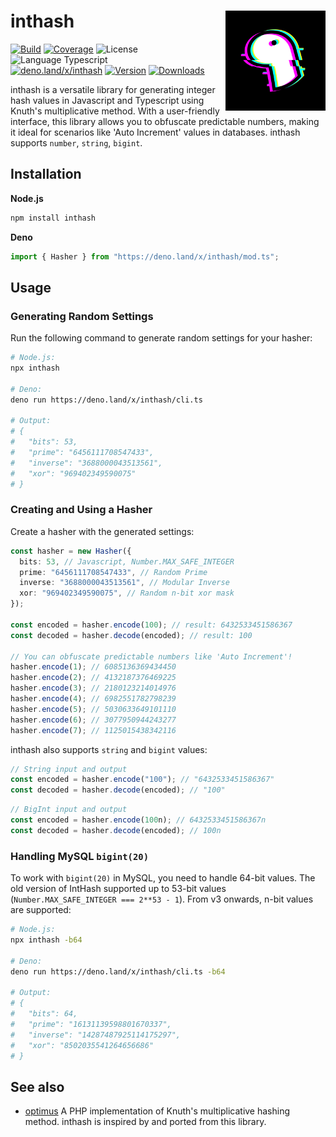 # inthash <a href="https://github.com/denostack"><img src="https://raw.githubusercontent.com/denostack/images/main/logo.svg" width="160" align="right" /></a>

<p>
  <a href="https://github.com/denostack/inthash/actions"><img alt="Build" src="https://img.shields.io/github/actions/workflow/status/denostack/inthash/ci.yml?branch=main&logo=github&style=flat-square" /></a>
  <a href="https://codecov.io/gh/denostack/inthash"><img alt="Coverage" src="https://img.shields.io/codecov/c/gh/denostack/inthash?style=flat-square" /></a>
  <img alt="License" src="https://img.shields.io/npm/l/inthash.svg?style=flat-square" />
  <img alt="Language Typescript" src="https://img.shields.io/badge/language-Typescript-007acc.svg?style=flat-square" />
  <br />
  <a href="https://deno.land/x/inthash"><img alt="deno.land/x/inthash" src="https://img.shields.io/badge/dynamic/json?url=https://api.github.com/repos/denostack/inthash/tags&query=$[0].name&display_name=tag&label=deno.land/x/inthash@&style=flat-square&logo=deno&labelColor=000&color=777" /></a>
  <a href="https://www.npmjs.com/package/inthash"><img alt="Version" src="https://img.shields.io/npm/v/inthash.svg?style=flat-square&logo=npm" /></a>
  <a href="https://npmcharts.com/compare/inthash?minimal=true"><img alt="Downloads" src="https://img.shields.io/npm/dt/inthash.svg?style=flat-square" /></a>
</p>

inthash is a versatile library for generating integer hash values in Javascript
and Typescript using Knuth's multiplicative method. With a user-friendly
interface, this library allows you to obfuscate predictable numbers, making it
ideal for scenarios like 'Auto Increment' values in databases. inthash supports
`number`, `string`, `bigint`.

## Installation

**Node.js**

```bash
npm install inthash
```

**Deno**

```ts
import { Hasher } from "https://deno.land/x/inthash/mod.ts";
```

## Usage

### Generating Random Settings

Run the following command to generate random settings for your hasher:

```bash
# Node.js:
npx inthash

# Deno:
deno run https://deno.land/x/inthash/cli.ts

# Output:
# {
#   "bits": 53,
#   "prime": "6456111708547433",
#   "inverse": "3688000043513561",
#   "xor": "969402349590075"
# }
```

### Creating and Using a Hasher

Create a hasher with the generated settings:

```ts
const hasher = new Hasher({
  bits: 53, // Javascript, Number.MAX_SAFE_INTEGER
  prime: "6456111708547433", // Random Prime
  inverse: "3688000043513561", // Modular Inverse
  xor: "969402349590075", // Random n-bit xor mask
});

const encoded = hasher.encode(100); // result: 6432533451586367
const decoded = hasher.decode(encoded); // result: 100

// You can obfuscate predictable numbers like 'Auto Increment'!
hasher.encode(1); // 6085136369434450
hasher.encode(2); // 4132187376469225
hasher.encode(3); // 2180123214014976
hasher.encode(4); // 6982551782798239
hasher.encode(5); // 5030633649101110
hasher.encode(6); // 3077950944243277
hasher.encode(7); // 1125015438342116
```

inthash also supports `string` and `bigint` values:

```ts
// String input and output
const encoded = hasher.encode("100"); // "6432533451586367"
const decoded = hasher.decode(encoded); // "100"
```

```ts
// BigInt input and output
const encoded = hasher.encode(100n); // 6432533451586367n
const decoded = hasher.decode(encoded); // 100n
```

### Handling MySQL `bigint(20)`

To work with `bigint(20)` in MySQL, you need to handle 64-bit values. The old
version of IntHash supported up to 53-bit values
(`Number.MAX_SAFE_INTEGER === 2**53 - 1`). From v3 onwards, n-bit values are
supported:

```bash
# Node.js:
npx inthash -b64

# Deno:
deno run https://deno.land/x/inthash/cli.ts -b64

# Output:
# {
#   "bits": 64,
#   "prime": "16131139598801670337",
#   "inverse": "14287487925114175297",
#   "xor": "8502035541264656686"
# }
```

## See also

- [optimus](https://github.com/jenssegers/optimus) A PHP implementation of
  Knuth's multiplicative hashing method. inthash is inspired by and ported from
  this library.
